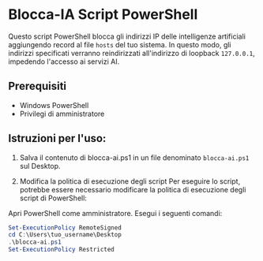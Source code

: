 # Blocca-IA Script PowerShell

Questo script PowerShell blocca gli indirizzi IP delle intelligenze artificiali aggiungendo record al file `hosts` del tuo sistema. In questo modo, gli indirizzi specificati verranno reindirizzati all'indirizzo di loopback `127.0.0.1`, impedendo l'accesso ai servizi AI.

## Prerequisiti

- Windows PowerShell
- Privilegi di amministratore

## Istruzioni per l'uso:

1. Salva il contenuto di blocca-ai.ps1 in un file denominato `blocca-ai.ps1` sul Desktop.

2. Modifica la politica di esecuzione degli script
Per eseguire lo script, potrebbe essere necessario modificare la politica di esecuzione degli script di PowerShell:

Apri PowerShell come amministratore.
Esegui i seguenti comandi:

```powershell
Set-ExecutionPolicy RemoteSigned
cd C:\Users\tuo_username\Desktop
.\blocca-ai.ps1
Set-ExecutionPolicy Restricted
```